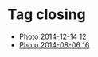 <!--
title: Tag closing
date: 2020-06-28T14:55:35.016Z
tags:
-->
# Tag closing

 * [Photo 2014-12-14 12](105170315382.md)
 * [Photo 2014-08-06 16](93977952192.md)